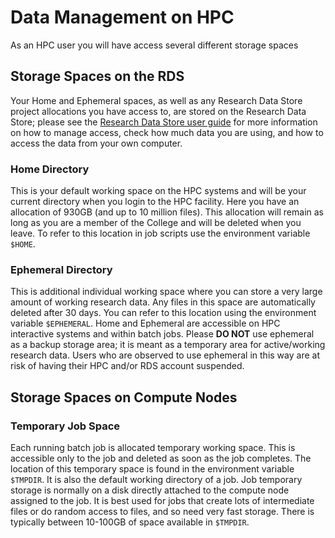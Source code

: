 # Data Management on HPC

As an HPC user you will have access several different storage spaces

## Storage Spaces on the RDS

Your Home and Ephemeral spaces, as well as any Research Data Store project allocations you have access to, are stored on the Research Data Store; please see the [Research Data Store user guide](../../../rds/rds-intro/) for more information on how to manage access, check how much data you are using, and how to access the data from your own computer.

### Home Directory

This is your default working space on the HPC systems and will be your current directory when you login to the HPC facility. Here you have an allocation of 930GB (and up to 10 million files). This allocation will remain as long as you are a member of the College and will be deleted when you leave. To refer to this location in job scripts use the environment variable `$HOME`.

### Ephemeral Directory

This is additional individual working space where you can store a very large amount of working research data. Any files in this space are automatically deleted after 30 days. You can refer to this location using the environment variable `$EPHEMERAL`. Home and Ephemeral are accessible on HPC interactive systems and within batch jobs. Please **DO NOT** use ephemeral as a backup storage area; it is meant as a temporary area for active/working research data. Users who are observed to use ephemeral in this way are at risk of having their HPC and/or RDS account suspended.

## Storage Spaces on Compute Nodes

### Temporary Job Space

Each running batch job is allocated temporary working space. This is accessible only to the job and deleted as soon as the job completes. The location of this temporary space is found in the environment variable `$TMPDIR`. It is also the default working directory of a job.  Job temporary storage is normally on a disk directly attached to the compute node assigned to the job. It is best used for jobs that create lots of intermediate files or do random access to files, and so need very fast storage.  There is typically between 10-100GB of space available in `$TMPDIR`.  

